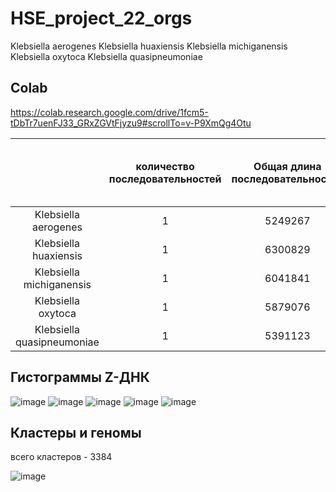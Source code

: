 # HSE_project_22_orgs
Klebsiella aerogenes
Klebsiella huaxiensis
Klebsiella michiganensis
Klebsiella oxytoca
Klebsiella quasipneumoniae
## Colab
https://colab.research.google.com/drive/1fcm5-tDbTr7uenFJ33_GRxZGVtFjyzu9#scrollTo=v-P9XmQg4Otu

|  | количество последовательностей| Общая длина последовательностей |Количество найденных участков Zh-score>500 | Общая длина | Процент покрытия экзонами | Количество генов | предсказанные Z-dna|
| :---: | :---: | :---: | :---: | :---: | :---: | :---: | :---: |
 |Klebsiella aerogenes | 1 | 5249267 | 39069 | 368700 | 90.1 | 5100 | 5183422|
 | Klebsiella huaxiensis | 1 | 6300829 |34483 | 329328 | 88.4 | 6048 | 6183608|
| Klebsiella michiganensis | 1 | 6041841 | 47242 | 449478 | 87.8 | 5614| 5935402|
 | Klebsiella oxytoca | 1 | 5879076 | 43148 | 409990 | 88.4| 5608 |5864574|
 | Klebsiella quasipneumoniae | 1 | 5391123 | 37260 | 352800 | 88.3 | 5217 |5242686|
## Гистограммы  Z-ДНК


![image](https://user-images.githubusercontent.com/61352475/173182533-dfcab788-ce6c-4d6b-b61c-fb7cc066a9c1.png)
![image](https://user-images.githubusercontent.com/61352475/173182541-a3cf0222-c77f-4989-a6bc-55b1124fc556.png)
![image](https://user-images.githubusercontent.com/61352475/173182550-08af196b-23fe-48ad-ab19-c7feffce2294.png)
![image](https://user-images.githubusercontent.com/61352475/173182555-48993480-ff7e-46e6-84c0-41e68acf129f.png)
![image](https://user-images.githubusercontent.com/61352475/173182570-6fb07a0b-e223-4705-b710-87abbf820e89.png)

## Кластеры и геномы
 всего кластеров - 3384
 
![image](https://user-images.githubusercontent.com/61352475/173388390-d23d8e2e-f68f-4e39-acfb-c78a0789b208.png)
